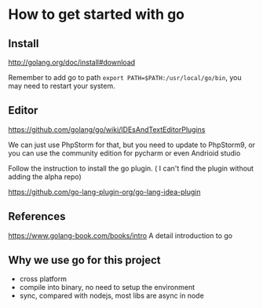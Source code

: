 # How to get started with go

## Install 

http://golang.org/doc/install#download

Remember to add go to path `export PATH=$PATH:/usr/local/go/bin`, you may need to restart
your system.

## Editor

https://github.com/golang/go/wiki/IDEsAndTextEditorPlugins

We can just use PhpStorm for that, but you need to update to PhpStorm9, or you can
use the community edition for pycharm or even Andrioid studio

Follow the instruction to install the go plugin. ( I can't find the plugin without adding the alpha repo)

https://github.com/go-lang-plugin-org/go-lang-idea-plugin

## References

https://www.golang-book.com/books/intro   A detail introduction to go

## Why we use go for this project

- cross platform
- compile into binary, no need to setup the environment
- sync, compared with nodejs, most libs are async in node